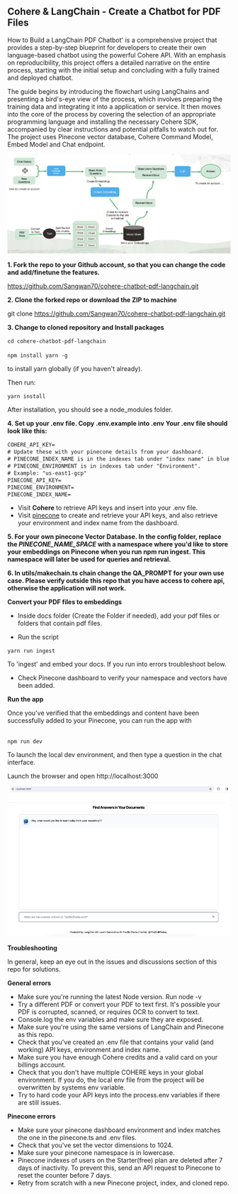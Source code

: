 ## **Cohere & LangChain - Create a Chatbot for PDF Files**
How to Build a LangChain PDF Chatbot' is a comprehensive project that provides a step-by-step blueprint for developers to create their own language-based chatbot using the powerful Cohere API. With an emphasis on reproducibility, this project offers a detailed narrative on the entire process, starting with the initial setup and concluding with a fully trained and deployed chatbot.

The guide begins by introducing the flowchart using LangChains and presenting a bird's-eye view of the process, which involves preparing the training data and integrating it into a application or service. It then moves into the core of the process by covering the selection of an appropriate programming language and installing the necessary Cohere SDK, accompanied by clear instructions and potential pitfalls to watch out for.
The project uses Pinecone vector database, Cohere Command Model, Embed Model and Chat endpoint.

![Cohere RAG PDF Chatbot](rag-pdf-chat-bot.png)

**1. Fork the repo to your Github account, so that you can change the code and add/finetune the features.**

https://github.com/Sangwan70/cohere-chatbot-pdf-langchain.git

**2. Clone the forked repo or download the ZIP to machine**

git clone https://github.com/Sangwan70/cohere-chatbot-pdf-langchain.git

**3. Change to cloned repository and Install packages**

```
cd cohere-chatbot-pdf-langchain

npm install yarn -g
```
to install yarn globally (if you haven't already).

Then run:

```
yarn install

```
After installation, you should see a node_modules folder.

**4. Set up your .env file. Copy .env.example into .env Your .env file should look like this:**

```
COHERE_API_KEY=
# Update these with your pinecone details from your dashboard.
# PINECONE_INDEX_NAME is in the indexes tab under "index name" in blue
# PINECONE_ENVIRONMENT is in indexes tab under "Environment".
# Example: "us-east1-gcp"
PINECONE_API_KEY=
PINECONE_ENVIRONMENT=
PINECONE_INDEX_NAME=
```

-   Visit **Cohere** to retrieve API keys and insert into your .env file.
-   Visit [pinecone](https://pinecone.io/) to create and retrieve your API keys, and also retrieve your environment and index name from the dashboard.

**5. For your own pinecone Vector Database. In the config folder, replace the _PINECONE_NAME_SPACE_ with a namespace where you'd like to store your embeddings on Pinecone when you run npm run ingest. This namespace will later be used for queries and retrieval.**

**6. In utils/makechain.ts chain change the QA_PROMPT for your own use case. Please verify outside this repo that you have access to cohere api, otherwise the application will not work.**

**Convert your PDF files to embeddings**

- Inside docs folder (Create the Folder if needed), add your pdf files or folders that contain pdf files.

- Run the script
```
yarn run ingest
```

To 'ingest' and embed your docs. If you run into errors troubleshoot below.

- Check Pinecone dashboard to verify your namespace and vectors have been added.

**Run the app**

Once you've verified that the embeddings and content have been successfully added to your Pinecone, you can run the app with
```

npm run dev

```

To launch the local dev environment, and then type a question in the chat interface.

Launch the browser and open http://localhost:3000

![RAG PDF Chatbot](screen-shot.png)

**Troubleshooting**

In general, keep an eye out in the issues and discussions section of this repo for solutions.

**General errors**

-   Make sure you're running the latest Node version. Run node -v
-   Try a different PDF or convert your PDF to text first. It's possible your PDF is corrupted, scanned, or requires OCR to convert to text.
-   Console.log the env variables and make sure they are exposed.
-   Make sure you're using the same versions of LangChain and Pinecone as this repo.
-   Check that you've created an .env file that contains your valid (and working) API keys, environment and index name.
-   Make sure you have enough Cohere credits and a valid card on your billings account.
-   Check that you don't have multiple COHERE keys in your global environment. If you do, the local env file from the project will be overwritten by systems env variable.
-   Try to hard code your API keys into the process.env variables if there are still issues.

**Pinecone errors**

-   Make sure your pinecone dashboard environment and index matches the one in the pinecone.ts and .env files.
-   Check that you've set the vector dimensions to 1024.
-   Make sure your pinecone namespace is in lowercase.
-   Pinecone indexes of users on the Starter(free) plan are deleted after 7 days of inactivity. To prevent this, send an API request to Pinecone to reset the counter before 7 days.
-   Retry from scratch with a new Pinecone project, index, and cloned repo.
